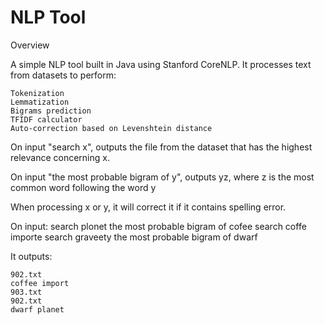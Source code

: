 # NLP Tool 
Overview

A simple NLP tool built in Java using Stanford CoreNLP. It processes text from datasets to perform:


    Tokenization
    Lemmatization
    Bigrams prediction
    TFIDF calculator
    Auto-correction based on Levenshtein distance


On input "search x", outputs the file from the dataset that has the highest relevance concerning x.

On input "the most probable bigram of y", outputs yz, where z is the most common word following the word y

When processing x or y, it will correct it if it contains spelling error.


On input:
    search plonet
    the most probable bigram of cofee
    search coffe importe
    search graveety
    the most probable bigram of dwarf

It outputs:

    902.txt
    coffee import
    903.txt
    902.txt
    dwarf planet
